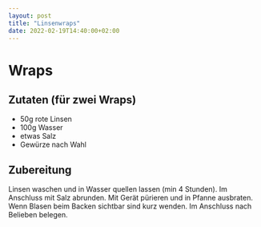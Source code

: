 ```yaml
---
layout: post
title: "Linsenwraps"
date: 2022-02-19T14:40:00+02:00
---
```


# Wraps

## Zutaten (für zwei Wraps)

* 50g rote Linsen
* 100g Wasser
* etwas Salz
* Gewürze nach Wahl

## Zubereitung

Linsen waschen und in Wasser quellen lassen (min 4 Stunden). Im Anschluss mit Salz abrunden. Mit Gerät pürieren und in Pfanne ausbraten. Wenn Blasen beim Backen sichtbar sind kurz wenden.
Im Anschluss nach Belieben belegen.  
